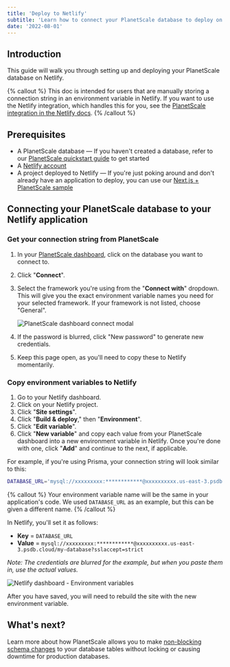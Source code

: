 ```yaml
---
title: 'Deploy to Netlify'
subtitle: 'Learn how to connect your PlanetScale database to deploy on Netlify'
date: '2022-08-01'
---
```


## Introduction

This guide will walk you through setting up and deploying your PlanetScale database on Netlify.

{% callout %}
This doc is intended for users that are manually storing a connection string in an environment variable in Netlify. If you want to use the Netlify integration, which handles this for you, see the [PlanetScale integration in the Netlify docs](https://docs.netlify.com/integrations/planetscale-integration).
{% /callout %}

## Prerequisites

- A PlanetScale database &mdash; If you haven't created a database, refer to our [PlanetScale quickstart guide](/docs/tutorials/planetscale-quick-start-guide) to get started
- A [Netlify account](https://netlify.com/)
- A project deployed to Netlify &mdash; If you're just poking around and don't already have an application to deploy, you can use our [Next.js + PlanetScale sample](/docs/tutorials/connect-nextjs-app)

## Connecting your PlanetScale database to your Netlify application

### Get your connection string from PlanetScale

1. In your [PlanetScale dashboard](https://app.planetscale.com), click on the database you want to connect to.
2. Click "**Connect**".
3. Select the framework you're using from the "**Connect with**" dropdown. This will give you the exact environment variable names you need for your selected framework. If your framework is not listed, choose "General".

   ![PlanetScale dashboard connect modal](/assets/docs/tutorials/deploy-to-netlify/prisma-2.png)

4. If the password is blurred, click "New password" to generate new credentials.
5. Keep this page open, as you'll need to copy these to Netlify momentarily.

### Copy environment variables to Netlify

1. Go to your Netlify dashboard.
2. Click on your Netlify project.
3. Click "**Site settings**".
4. Click "**Build & deploy**," then "**Environment**".
5. Click "**Edit variable**".
6. Click "**New variable**" and copy each value from your PlanetScale dashboard into a new environment variable in Netlify. Once you're done with one, click "**Add**" and continue to the next, if applicable.

For example, if you're using Prisma, your connection string will look similar to this:

```bash
DATABASE_URL='mysql://xxxxxxxxx:************@xxxxxxxxxx.us-east-3.psdb.cloud/my-database?sslaccept=strict'
```

{% callout %}
Your environment variable name will be the same in your application's code. We used `DATABASE_URL` as an example, but this can be given a different name.
{% /callout %}

In Netlify, you'll set it as follows:

- **Key** = `DATABASE_URL`
- **Value** = `mysql://xxxxxxxxx:************@xxxxxxxxxx.us-east-3.psdb.cloud/my-database?sslaccept=strict`

_Note: The credentials are blurred for the example, but when you paste them in, use the actual values._

![Netlify dashboard - Environment variables](/assets/docs/tutorials/deploy-to-netlify/environment-variables.png)

After you have saved, you will need to rebuild the site with the new environment variable.

## What's next?

Learn more about how PlanetScale allows you to make [non-blocking schema changes](/docs/concepts/nonblocking-schema-changes) to your database tables without locking or causing downtime for production databases.
